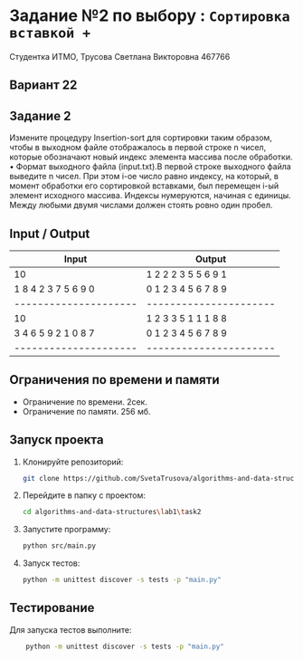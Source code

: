 # Задание №2 по выбору : `Сортировка вставкой + `
Студентка ИТМО,  Трусова Светлана Викторовна 467766

## Вариант 22

## Задание 2
Измените процедуру Insertion-sort для сортировки таким образом, чтобы в
выходном файле отображалось в первой строке n чисел, которые обозначают
новый индекс элемента массива после обработки.
• Формат выходного файла (input.txt).В первой строке выходного файла
выведите n чисел. При этом i-ое число равно индексу, на который, в момент
обработки его сортировкой вставками, был перемещен i-ый элемент исходного массива. Индексы нумеруются, начиная с единицы. Между любыми
двумя числами должен стоять ровно один пробел.


## Input / Output 

| Input                 | Output                 |
|-----------------------|------------------------|
| 10                    | 1 2 2 2 3 5 5 6 9 1    |
| 1 8 4 2 3 7 5 6 9 0   | 0 1 2 3 4 5 6 7 8 9    |
| --------------------- | ---------------------- |
| 10                    | 1 2 3 3 5 1 1 1 8 8    |
| 3 4 6 5 9 2 1 0 8 7   | 0 1 2 3 4 5 6 7 8 9    |
| --------------------- | ---------------------- |


## Ограничения по времени и памяти

- Ограничение по времени. 2сек.
- Ограничение по памяти. 256 мб.


## Запуск проекта
1. Клонируйте репозиторий:
   ```bash
   git clone https://github.com/SvetaTrusova/algorithms-and-data-structures
   ```
2. Перейдите в папку с проектом:
   ```bash
   cd algorithms-and-data-structures\lab1\task2
   ```
3. Запустите программу:
   ```bash
   python src/main.py
   ```

4. Запуск тестов:
   ```bash
   python -m unittest discover -s tests -p "main.py"
   ```


## Тестирование
Для запуска тестов выполните:
```bash
    python -m unittest discover -s tests -p "main.py"
```